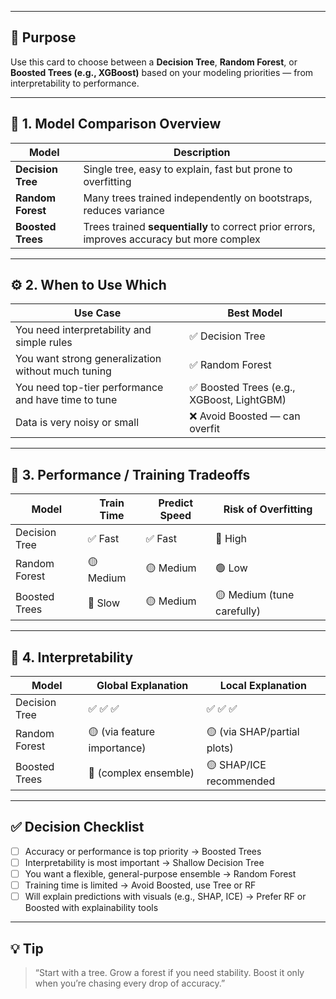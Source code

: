 ___
## 🎯 Purpose

Use this card to choose between a **Decision Tree**, **Random Forest**, or **Boosted Trees (e.g., XGBoost)** based on your modeling priorities — from interpretability to performance.

---

## 🌳 1. Model Comparison Overview

| Model             | Description                                                                                |
| ----------------- | ------------------------------------------------------------------------------------------ |
| **Decision Tree** | Single tree, easy to explain, fast but prone to overfitting                                |
| **Random Forest** | Many trees trained independently on bootstraps, reduces variance                           |
| **Boosted Trees** | Trees trained **sequentially** to correct prior errors, improves accuracy but more complex |

---

## ⚙️ 2. When to Use Which

| Use Case                                            | Best Model                                |
| --------------------------------------------------- | ----------------------------------------- |
| You need interpretability and simple rules          | ✅ Decision Tree                           |
| You want strong generalization without much tuning  | ✅ Random Forest                           |
| You need top-tier performance and have time to tune | ✅ Boosted Trees (e.g., XGBoost, LightGBM) |
| Data is very noisy or small                         | ❌ Avoid Boosted — can overfit             |

---

## 🧪 3. Performance / Training Tradeoffs

| Model         | Train Time | Predict Speed | Risk of Overfitting        |
| ------------- | ---------- | ------------- | -------------------------- |
| Decision Tree | ✅ Fast     | ✅ Fast        | 🔴 High                    |
| Random Forest | 🟡 Medium  | 🟡 Medium     | 🟢 Low                     |
| Boosted Trees | 🔴 Slow    | 🟡 Medium     | 🟡 Medium (tune carefully) |

---

## 📏 4. Interpretability

| Model         | Global Explanation          | Local Explanation           |
| ------------- | --------------------------- | --------------------------- |
| Decision Tree | ✅ ✅ ✅                       | ✅ ✅ ✅                       |
| Random Forest | 🟡 (via feature importance) | 🟡 (via SHAP/partial plots) |
| Boosted Trees | 🔴 (complex ensemble)       | 🟡 SHAP/ICE recommended     |

---

## ✅ Decision Checklist

* [ ] Accuracy or performance is top priority → Boosted Trees
* [ ] Interpretability is most important → Shallow Decision Tree
* [ ] You want a flexible, general-purpose ensemble → Random Forest
* [ ] Training time is limited → Avoid Boosted, use Tree or RF
* [ ] Will explain predictions with visuals (e.g., SHAP, ICE) → Prefer RF or Boosted with explainability tools

---

## 💡 Tip

> “Start with a tree. Grow a forest if you need stability. Boost it only when you’re chasing every drop of accuracy.”
